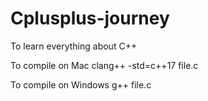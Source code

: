 # Cplusplus-journey
To learn everything about C++

To compile on Mac
clang++ -std=c++17 file.c

To compile on Windows
g++ file.c
